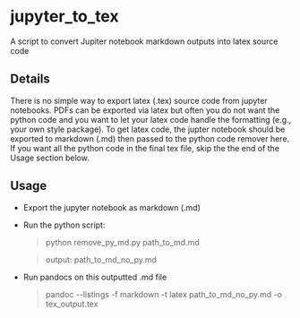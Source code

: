 # jupyter_to_tex
A script to convert Jupiter notebook markdown outputs into latex source code

## Details
There is no simple way to export latex (.tex) source code from jupyter notebooks. PDFs can be exported via latex but often you do not want the python code and you want to let your latex code handle the formatting (e.g., your own style package). To get latex code, the jupter notebook should be exported to markdown (.md) then passed to the python code remover here. If you want all the python code in the final tex file, skip the the end of the Usage section below.

## Usage
* Export the jupyter notebook as markdown (.md)
* Run the python script:

  > python remove_py_md.py path_to_md.md
  
  > output: path_to_md_no_py.md
* Run pandocs on this outputted .md file

  > pandoc --listings -f markdown -t latex path_to_md_no_py.md -o tex_output.tex
